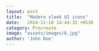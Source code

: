 ```yaml
---
layout: post
title:  "Modern sleek UI icons"
date:   2024-11-10 14:44:35 +0530
category: Procreate
image: "assets/images/6.jpg"
author: 'John Doe'
---
```

